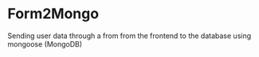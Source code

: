 # Form2Mongo
Sending user data through a from from the frontend to the database using mongoose (MongoDB)
